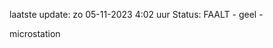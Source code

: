 laatste update: 
zo 05-11-2023  4:02   uur 
Status: FAALT - geel - 
<div class="service Y">microstation</div>